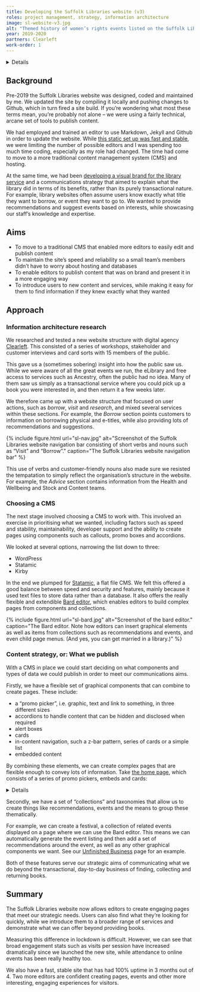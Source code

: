 ```yaml
---
title: Developing the Suffolk Libraries website (v3)
roles: project management, strategy, information architecture
image: sl-website-v3.jpg
alt: "Themed history of women’s rights events listed on the Suffolk Libraries website."
year: 2019-2020
partners: Clearleft
work-order: 1
---
```


<details>

	<summary class="pointer c-link b">Table of contents</summary>

	<ul>

		<li><a href="#background">Background</a></li>
		<li><a href="#aims">Aims</a></li>
		<li><a href="#information-architecture-research">Information architecture</a></li>
		<li><a href="#choosing-a-cms">Choosing a CMS</a></li>
		<li><a href="#content-strategy-or-what-we-publish">Content strategy</a></li>
		<li><a href="#summary">Summary</a></li>

	</ul>

</details>

## Background

Pre-2019 the Suffolk Libraries website was designed, coded and maintained by me. We updated the site by compiling it locally and pushing changes to Github, which in turn fired a site build. If you’re wondering what most these terms mean, you’re probably not alone – we were using a fairly technical, arcane set of tools to publish content.

We had employed and trained an editor to use Markdown, Jekyll and Github in order to update the website. While [this static set up was fast and stable](/posts/static/), we were limiting the number of possible editors and I was spending too much time coding, especially as my role had changed. The time had come to move to a more traditional content management system (CMS) and hosting.

At the same time, we had been [developing a visual brand for the library service](/work/suffolk-libraries-rebrand/) and a communications strategy that aimed to explain what the library did in terms of its benefits, rather than its purely transactional nature. For example, library websites often assume users know exactly what title they want to borrow, or event they want to go to. We wanted to provide recommendations and suggest events based on interests, while showcasing our staff’s knowledge and expertise.

## Aims

- To move to a traditional CMS that enabled more editors to easily edit and publish content
- To maintain the site’s speed and reliability so a small team’s members didn’t have to worry about hosting and databases
- To enable editors to publish content that was on brand and present it in a more engaging way
- To introduce users to new content and services, while making it easy for them to find information if they knew exactly what they wanted

## Approach

### Information architecture research

We researched and tested a new website structure with digital agency [Clearleft](https://clearleft.com). This consisted of a series of workshops, stakeholder and customer interviews and card sorts with 15 members of the public.

This gave us a (sometimes sobering) insight into how the public saw us. While we were aware of all the great events we run, the eLibrary and free access to services such as Ancestry, often the public had no idea. Many of them saw us simply as a transactional service where you could pick up a book you were interested in, and then return it a few weeks later.

We therefore came up with a website structure that focused on user actions, such as _borrow_, _visit_ and _research_, and mixed several services within these sections. For example, the _Borrow_ section points customers to information on borrowing physical and e-titles, while also providing lots of recommendations and suggestions.

{% include figure.html url="sl-nav.jpg" alt="Screenshot of the Suffolk Libraries website navigation bar consisting of short verbs and nouns such as “Visit” and “Borrow”." caption="The Suffolk Libraries website navigation bar" %}

This use of verbs and customer-friendly nouns also made sure we resisted the tempatation to simply reflect the organisation’s structure in the website. For example, the _Advice_ section contains information from the Health and Wellbeing and Stock and Content teams.

### Choosing a CMS

The next stage involved choosing a CMS to work with. This involved an exercise in prioritising what we wanted, including factors such as speed and stability, maintainability, developer support and the ability to create pages using components such as callouts, promo boxes and accordions.

We looked at several options, narrowing the list down to three:

- WordPress
- Statamic
- Kirby

In the end we plumped for [Statamic](https://statamic.com/), a flat file CMS. We felt this offered a good balance between speed and security and features, mainly because it used text files to store data rather than a database. It also offers the really flexible and extendible [Bard editor](https://statamic.dev/fieldtypes/bard), which enables editors to build complex pages from components and collections.

{% include figure.html url="sl-bard.jpg" alt="Screenshot of the bard editor." caption="The Bard editor. Note how editors can insert graphical elements as well as items from collections such as recommendations and events, and even child page menus. (And yes, you can get married in a library.)" %}

### Content strategy, or: What we publish

With a CMS in place we could start deciding on what components and types of data we could publish in order to meet our communications aims.

Firstly, we have a flexible set of graphical components that can combine to create pages. These include:

- a “promo picker”, i.e. graphic, text and link to something, in three different sizes
- accordions to handle content that can be hidden and disclosed when required
- alert boxes
- cards
- in-content navigation, such a z-bar pattern, series of cards or a simple list
- embedded content

By combining these elements, we can create complex pages that are flexible enough to convey lots of information. Take [the home page](https://www.suffolklibraries.co.uk/), which consists of a series of promo pickers, embeds and cards:

<details>

	<summary class="pointer c-link b">Show the Suffolk Libraries home page</summary>

	{% include figure.html url="sl-home-page-2.jpg" alt="Screenshot of the Suffolk Libraries home." caption="These components can be easily edited and shifted around the page." %}

</details>

Secondly, we have a set of “collections” and taxonomies that allow us to create things like recommendations, events and the means to group these thematically.

For example, we can create a festival, a collection of related events displayed on a page where we can use the Bard editor. This means we can automatically generate the event listing and then add a set of recommendations around the event, as well as any other graphical components we want. See our [Unfinished Business](https://www.suffolklibraries.co.uk/whats-on/festival/unfinished-business) page for an example.

Both of these features serve our strategic aims of communicating what we do beyond the transactional, day-to-day business of finding, collecting and returning books.

## Summary

The Suffolk Libraries website now allows editors to create engaging pages that meet our strategic needs. Users can also find what they’re looking for quickly, while we introduce them to a broader range of services and demonstrate what we can offer beyond providing books.

Measuring this difference in lockdown is difficult. However, we can see that broad engagement stats such as visits per session have increased dramatically since we launched the new site, while attendance to online events has been really healthy too.

We also have a fast, stable site that has had 100% uptime in 3 months out of 4. Two more editors are confident creating pages, events and other more interesting, engaging experiences for visitors.
